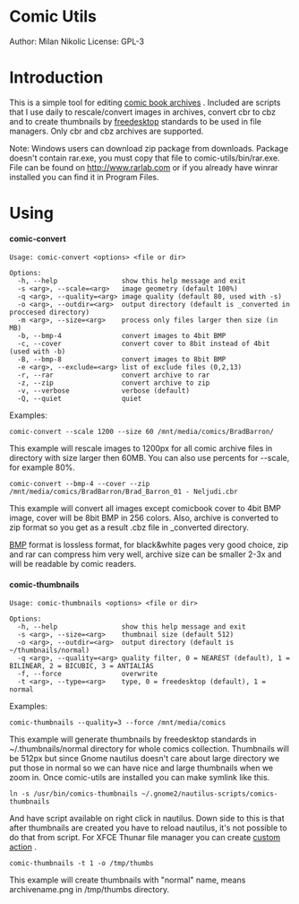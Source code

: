 Comic Utils
===========

Author: Milan Nikolic 
License: GPL-3

Introduction
============

This is a simple tool for editing [comic book archives](http://en.wikipedia.org/wiki/Comic_Book_Archive_file) .
Included are scripts that I use daily to rescale/convert images in archives, convert cbr to cbz and to create thumbnails by [freedesktop](http://www.freedesktop.org/wiki/) standards to be used in file managers.
Only cbr and cbz archives are supported.

Note: Windows users can download zip package from downloads. Package doesn't contain rar.exe, you must copy that file to comic-utils/bin/rar.exe. File can be found on http://www.rarlab.com or if you already have winrar installed you can find it in Program Files.

Using
=====

#### comic-convert

    Usage: comic-convert <options> <file or dir>

    Options:
      -h, --help                show this help message and exit
      -s <arg>, --scale=<arg>   image geometry (default 100%)
      -q <arg>, --quality=<arg> image quality (default 80, used with -s)
      -o <arg>, --outdir=<arg>  output directory (default is _converted in proccesed directory)
      -m <arg>, --size=<arg>    process only files larger then size (in MB)
      -b, --bmp-4               convert images to 4bit BMP
      -c, --cover               convert cover to 8bit instead of 4bit (used with -b)
      -B, --bmp-8               convert images to 8bit BMP
      -e <arg>, --exclude=<arg> list of exclude files (0,2,13)
      -r, --rar                 convert archive to rar
      -z, --zip                 convert archive to zip
      -v, --verbose             verbose (default)
      -Q, --quiet               quiet

Examples:

    comic-convert --scale 1200 --size 60 /mnt/media/comics/BradBarron/

This example will rescale images to 1200px for all comic archive files in directory with size larger then 60MB. You can also use percents for --scale, for example 80%.

    comic-convert --bmp-4 --cover --zip /mnt/media/comics/BradBarron/Brad_Barron_01 - Neljudi.cbr

This example will convert all images except comicbook cover to 4bit BMP image, cover will be 8bit BMP in 256 colors. Also, archive is converted to zip format so you get as a result .cbz file in _converted directory.

[BMP](http://en.wikipedia.org/wiki/BMP_file_format) format is lossless format, for black&white pages very good choice, zip and rar can compress him very well, archive size can be smaller 2-3x and will be readable by comic readers.


#### comic-thumbnails

    Usage: comic-thumbnails <options> <file or dir>

    Options:
      -h, --help                show this help message and exit
      -s <arg>, --size=<arg>    thumbnail size (default 512)
      -o <arg>, --outdir=<arg>  output directory (default is ~/thumbnails/normal)
      -q <arg>, --quality=<arg> quality filter, 0 = NEAREST (default), 1 = BILINEAR, 2 = BICUBIC, 3 = ANTIALIAS
      -f, --force               overwrite
      -t <arg>, --type=<arg>    type, 0 = freedesktop (default), 1 = normal

Examples:

    comic-thumbnails --quality=3 --force /mnt/media/comics

This example will generate thumbnails by freedesktop standards in ~/.thumbnails/normal directory for whole comics collection.
Thumbnails will be 512px but since Gnome nautilus doesn't care about large directory we put those in normal so we can have nice and large thumbnails when we zoom in. Once comic-utils are installed you can make symlink like this.

    ln -s /usr/bin/comics-thumbnails ~/.gnome2/nautilus-scripts/comics-thumbnails

And have script available on right click in nautilus. Down side to this is that after thumbnails are created you have to reload nautilus, it's not possible to do that from script.
For XFCE Thunar file manager you can create [custom action](http://thunar.xfce.org/plugins.html#thunar-uca) .

    comic-thumbnails -t 1 -o /tmp/thumbs

This example will create thumbnails with "normal" name, means archivename.png in /tmp/thumbs directory.
